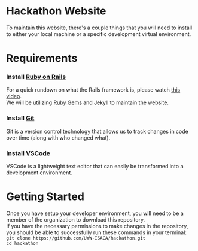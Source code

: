 # Hackathon Website

To maintain this website, there's a couple things that you will need to install to either your local machine or a specific development virtual environment.

# Requirements

### Install [Ruby on Rails](https://rubyonrails.org/)
For a quick rundown on what the Rails framework is, please watch [this video](https://www.youtube.com/watch?v=UYm0kfnRTJk). \
We will be utilizing [Ruby Gems](https://medium.com/@morgannegagne/what-is-a-ruby-gem-1eec2684e68) and [Jekyll](https://jekyllrb.com/) to maintain the website.

### Install [Git](https://git-scm.com/downloads)
Git is a version control technology that allows us to track changes in code over time (along with who changed what).

### Install [VSCode](https://code.visualstudio.com/)
VSCode is a lightweight text editor that can easily be transformed into a development environment. 

# Getting Started

Once you have setup your developer environment, you will need to be a member of the organization to download this repository. \
If you have the necessary permissions to make changes in the repository, you should be able to successfully run these commands in your terminal: \
``` git clone https://github.com/UWW-ISACA/hackathon.git ``` \
``` cd hackathon ```
